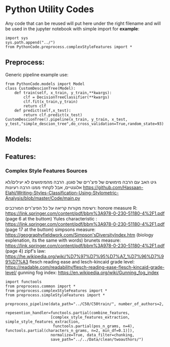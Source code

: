 # Python Utility Codes

Any code that can be reused will put here under the right filename 
and will be used in the jupyter notebook with simple import
for **example**: 

```
import sys
sys.path.append("../")
from PythonCode.preprocess.complexStyleFeatures import *
```

## Preprocess:
Generic pipeline example use:

    from PythonCode.models import Model
    class CustomDescionTree(Model):
        def train(self, x_train, y_train,**kwargs):
            clf = DecisionTreeClassifier(**kwargs)
            clf.fit(x_train,y_train)
            return clf
        def predict(self,x_test):
            return clf.predict(x_test)
    CustomDescionTree().pipeline(x_train, y_train, x_test, y_test,"simple_descion_tree",do_cross_validation=True,random_state=93)




## Models:


## Features:
### Complex Style Features Sources
גיט האב עם הרבה מימושים של פיצ'רים של סגנון. הרבה מהמימושים לא יעילים/לא אלגנטיים, אבל לקחתי ממנו הרבה רעיונות
https://github.com/Hassaan-Elahi/Writing-Styles-Classification-Using-Stylometric-Analysis/blob/master/Code/main.py

רשימת מקורות קריאה על כל הפיצ'רים המורכבים:
honore measure R: https://link.springer.com/content/pdf/bbm%3A978-0-230-51180-4%2F1.pdf (page 6 at the buttom)
Yules characteristic : https://link.springer.com/content/pdf/bbm%3A978-0-230-51180-4%2F1.pdf (page 17 at the buttom)
simpsons measure: https://geographyfieldwork.com/Simpson'sDiversityIndex.htm (biology explenation, its the same with words)
brunets measure: https://link.springer.com/content/pdf/bbm%3A978-0-230-51180-4%2F1.pdf (page 4)
zipf's law: https://he.wikipedia.org/wiki/%D7%97%D7%95%D7%A7_%D7%96%D7%99%D7%A3
flesch reading ease and lesch-kincaid grade level: https://readable.com/readability/flesch-reading-ease-flesch-kincaid-grade-level/
gunning fog index: https://en.wikipedia.org/wiki/Gunning_fog_index


```
import functools
from preprocess.common import *
from preprocess.complexStyleFeatures import *
from preprocess.simpleStyleFeatures import *

preprocess_pipeline(data_path="../C50/C50train/", number_of_authors=2,
                    repesention_handler=functools.partial(combine_features,
                    [complex_style_features_extraction, simple_style_features_extraction,
                     functools.partial(pos_n_grams, n=4), functools.partial(characters_n_grams, n=2, min_df=0.1)]),
                    normalize=True, data_filter=chunking,
                    save_path="../../Data/clean/twoauthors/")
```